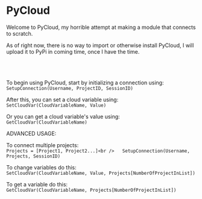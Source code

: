 # PyCloud
Welcome to PyCloud, my horrible attempt at making a module that connects to scratch.

As of right now, there is no way to import or otherwise install PyCloud, I will upload it to PyPi in coming time, once I have the time.<br /><br /><br /><br />



To begin using PyCloud, start by initializing a connection using:<br />
`SetupConnection(Username, ProjectID, SessionID)`

After this, you can set a cloud variable using:<br />
`SetCloudVar(CloudVariableName, Value)`

Or you can get a cloud variable's value using:<br />
`GetCloudVar(CloudVariableName)`



ADVANCED USAGE:

To connect multiple projects:<br />
`Projects = [Project1, Project2...]<br />  
SetupConnection(Username, Projects, SessionID)`

To change variables do this:<br />
`SetCloudVar(CloudVariableName, Value, Projects[NumberOfProjectInList])`

To get a variable do this:<br />
`GetCloudVar(CloudVariableName, Projects[NumberOfProjectInList])`
